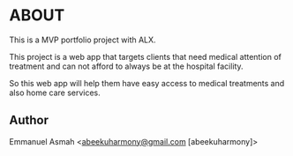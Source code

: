 # ABOUT

This is a MVP portfolio project with ALX.

This project is a web app that targets clients that need medical attention of treatment
and can not afford to always be at the hospital facility.

So this web app will help them have easy access to medical treatments and also home
care services.

## Author
Emmanuel Asmah <abeekuharmony@gmail.com [abeekuharmony]>
